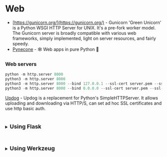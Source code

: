 # Web

- [https://gunicorn.org/](https://gunicorn.org/) - Gunicorn 'Green Unicorn' is a Python WSGI HTTP Server for UNIX. It's a pre-fork worker model. The Gunicorn server is broadly compatible with various web frameworks, simply implemented, light on server resources, and fairly speedy.
- [Pynecone](https://github.com/pynecone-io/pynecone) - 🕸 Web apps in pure Python 🐍


### Web servers
````python
python -m http.server 8000
python3 -m http.server 8000
python3 -m http.server 8000 --bind 127.0.0.1 --ssl-cert server.pem --ssl-key server.key #only accessible to localhost
python3 -m http.server 8000 --bind 0.0.0.0 --ssl-cert server.pem --ssl-key server.key #open for every interface
````
[Updog](https://github.com/sc0tfree/updog) - Updog is a replacement for Python's SimpleHTTPServer. It allows uploading and downloading via HTTP/S, can set ad hoc SSL certificates and use http basic auth.

<details>
  <summary><h4 style="display: inline-block; font-size: 18px; font-weight: bold;">
      Using Flask
  </h4></summary>

````python
from flask import Flask
app = Flask(__name__)
@app.route('/')
def index():
    return 'Hello, World!'
if __name__ == '__main__':
    app.run(ssl_context=('server.pem', 'server.key'))
````</details>

<details><summary><h4 style="display: inline-block; font-size: 18px; font-weight: bold;">Use a specific/vulnerable Flask version</h4></summary>
    
1. Specify an old flask version `pip install Flask>=1.0.0`

````python

from flask import Flask

app = Flask(__name__)

@app.route('/')
def index():
    return 'Hello, World!'

if __name__ == '__main__':
    app.run(ssl_context=('server.pem', 'server.key'))
````
</details>

<details>
  <summary><h4 style="display: inline-block; font-size: 18px; font-weight: bold;">
      Using Werkzeug
  </h4></summary>
  
````python
from werkzeug.serving import run_simple
from werkzeug.wrappers import Request, Response

@Request.application
def application(request):
    return Response('Hello, World!', content_type='text/plain')

if __name__ == '__main__':
    run_simple('localhost', 8000, application, ssl_context=('server.pem', 'server.key'))
````
</details>
